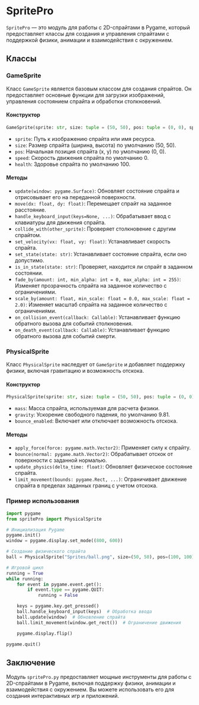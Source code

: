 # SpritePro

`SpritePro` — это модуль для работы с 2D-спрайтами в Pygame, который предоставляет классы для создания и управления спрайтами с поддержкой физики, анимации и взаимодействия с окружением.

## Классы

### GameSprite

Класс `GameSprite` является базовым классом для создания спрайтов. Он предоставляет основные функции для загрузки изображений, управления состоянием спрайта и обработки столкновений.

#### Конструктор

```python
GameSprite(sprite: str, size: tuple = (50, 50), pos: tuple = (0, 0), speed: float = 0, health: int = 100)
```

- `sprite`: Путь к изображению спрайта или имя ресурса.
- `size`: Размер спрайта (ширина, высота) по умолчанию (50, 50).
- `pos`: Начальная позиция спрайта (x, y) по умолчанию (0, 0).
- `speed`: Скорость движения спрайта по умолчанию 0.
- `health`: Здоровье спрайта по умолчанию 100.

#### Методы

- `update(window: pygame.Surface)`: Обновляет состояние спрайта и отрисовывает его на переданной поверхности.
- `move(dx: float, dy: float)`: Перемещает спрайт на заданное расстояние.
- `handle_keyboard_input(keys=None, ...)`: Обрабатывает ввод с клавиатуры для движения спрайта.
- `collide_with(other_sprite)`: Проверяет столкновение с другим спрайтом.
- `set_velocity(vx: float, vy: float)`: Устанавливает скорость спрайта.
- `set_state(state: str)`: Устанавливает состояние спрайта, если оно допустимо.
- `is_in_state(state: str)`: Проверяет, находится ли спрайт в заданном состоянии.
- `fade_by(amount: int, min_alpha: int = 0, max_alpha: int = 255)`: Изменяет прозрачность спрайта на заданное количество с ограничениями.
- `scale_by(amount: float, min_scale: float = 0.0, max_scale: float = 2.0)`: Изменяет масштаб спрайта на заданное количество с ограничениями.
- `on_collision_event(callback: Callable)`: Устанавливает функцию обратного вызова для событий столкновения.
- `on_death_event(callback: Callable)`: Устанавливает функцию обратного вызова для событий смерти.

### PhysicalSprite

Класс `PhysicalSprite` наследует от `GameSprite` и добавляет поддержку физики, включая гравитацию и возможность отскока.

#### Конструктор

```python
PhysicalSprite(sprite: str, size: tuple = (50, 50), pos: tuple = (0, 0), speed: float = 0, health: int = 100, mass: float = 1.0, gravity: float = 9.81, bounce_enabled: bool = False)
```

- `mass`: Масса спрайта, используемая для расчета физики.
- `gravity`: Ускорение свободного падения, по умолчанию 9.81.
- `bounce_enabled`: Включает или отключает возможность отскока.

#### Методы

- `apply_force(force: pygame.math.Vector2)`: Применяет силу к спрайту.
- `bounce(normal: pygame.math.Vector2)`: Обрабатывает отскок от поверхности с заданной нормалью.
- `update_physics(delta_time: float)`: Обновляет физическое состояние спрайта.
- `limit_movement(bounds: pygame.Rect, ...)`: Ограничивает движение спрайта в пределах заданных границ с учетом отскока.

### Пример использования

```python
import pygame
from spritePro import PhysicalSprite

# Инициализация Pygame
pygame.init()
window = pygame.display.set_mode((800, 600))

# Создание физического спрайта
ball = PhysicalSprite("Sprites/ball.png", size=(50, 50), pos=(100, 100), speed=5, mass=1.0)

# Игровой цикл
running = True
while running:
    for event in pygame.event.get():
        if event.type == pygame.QUIT:
            running = False

    keys = pygame.key.get_pressed()
    ball.handle_keyboard_input(keys)  # Обработка ввода
    ball.update(window)  # Обновление спрайта
    ball.limit_movement(window.get_rect())  # Ограничение движения

    pygame.display.flip()

pygame.quit()
```

## Заключение

Модуль `spritePro.py` предоставляет мощные инструменты для работы с 2D-спрайтами в Pygame, включая поддержку физики, анимации и взаимодействия с окружением. Вы можете использовать его для создания интерактивных игр и приложений. 

